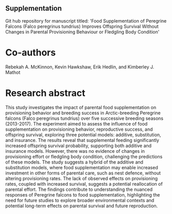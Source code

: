 ## Supplementation
Git hub repository for manuscript titled: 'Food Supplementation of Peregrine Falcons (Falco peregrinus tundrius) Improves Offspring Survival Without Changes in Parental Provisioning Behaviour or Fledgling Body Condition'

# Co-authors 
Rebekah A. McKinnon,
Kevin Hawkshaw,
Erik Hedlin, and
Kimberley J. Mathot 

# Research abstract 
This study investigates the impact of parental food supplementation on provisioning behavior and breeding success in Arctic-breeding Peregrine falcons (Falco peregrinus tundrius) over five successive breeding seasons (2013-2017). The experiment aimed to assess the influence of food supplementation on provisioning behavior, reproductive success, and offspring survival, exploring three potential models: additive, substitution, and insurance. The results reveal that supplemental feeding significantly increased offspring survival probability, supporting both additive and insurance models. However, there was no evidence of changes in provisioning effort or fledgling body condition, challenging the predictions of these models. The study suggests a hybrid of the additive and substitution models, where food supplementation may enable increased investment in other forms of parental care, such as nest defence, without altering provisioning rates. The lack of observed effects on provisioning rates, coupled with increased survival, suggests a potential reallocation of parental effort. The findings contribute to understanding the nuanced responses of Peregrine falcons to food supplementation, highlighting the need for future studies to explore broader environmental contexts and potential long-term effects on parental survival and future reproduction. 
